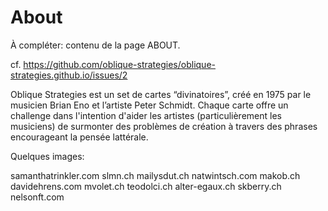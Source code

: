 # About

À compléter: contenu de la page ABOUT.



cf. https://github.com/oblique-strategies/oblique-strategies.github.io/issues/2



Oblique Strategies est un set de cartes “divinatoires”, créé en 1975 par le musicien Brian Eno et l’artiste Peter Schmidt. Chaque carte offre un challenge dans l'intention d'aider les artistes (particulièrement les musiciens) de surmonter des problèmes de création à travers des phrases encourageant la pensée lattérale.

Quelques images:

samanthatrinkler.com 
slmn.ch
mailysdut.ch
natwintsch.com
makob.ch
davidehrens.com
mvolet.ch
teodolci.ch
alter-egaux.ch
skberry.ch
nelsonft.com
